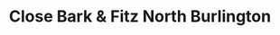 ---
title: "Close Bark & Fitz North Burlington"
url: /burlington/close-bark-and-fitz-north-burlington/
shop: pet
---